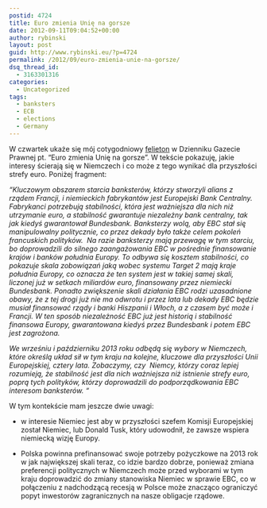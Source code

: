 ```yaml
---
postid: 4724
title: Euro zmienia Unię na gorsze
date: 2012-09-11T09:04:52+00:00
author: rybinski
layout: post
guid: http://www.rybinski.eu/?p=4724
permalink: /2012/09/euro-zmienia-unie-na-gorsze/
dsq_thread_id:
  - 3163301316
categories:
  - Uncategorized
tags:
  - banksters
  - ECB
  - elections
  - Germany
---
```

W czwartek ukaże się mój cotygodniowy [felieton](http://forsal.pl/artykuly/646816,rybinski_jak_ebc_moze_zmienic_uklad_sil_w_europie.html) w Dzienniku Gazecie Prawnej pt. “Euro zmienia Unię na gorsze”. W tekście pokazuję, jakie interesy ścierają się w Niemczech i co może z tego wynikać dla przyszłości strefy euro. Poniżej fragment:
  
_“Kluczowym obszarem starcia banksterów, którzy stworzyli alians z rządem Francji, i niemieckich fabrykantów jest Europejski Bank Centralny. Fabrykanci potrzebują stabilności, która jest ważniejsza dla nich niż utrzymanie euro, a stabilność gwarantuje niezależny bank centralny, tak jak kiedyś gwarantował Bundesbank. Banksterzy wolą, aby EBC stał się manipulowalny politycznie, co przez dekady było także celem pokoleń francuskich polityków.  Na razie banksterzy mają przewagę w tym starciu, bo doprowadzili do silnego zaangażowania EBC w pośrednie finansowanie krajów i banków południa Europy. To odbywa się kosztem stabilności, co pokazuje skala zobowiązań jaką wobec systemu Target 2 mają kraje południa Europy, co oznacza że ten system jest w takiej samej skali, liczonej już w setkach miliardów euro, finansowany przez niemiecki Bundesbank. Ponadto zwiększenie skali działania EBC rodzi uzasadnione obawy, że z tej drogi już nie ma odwrotu i przez lata lub dekady EBC będzie musiał finansować rządy i banki Hiszpanii i Włoch, a z czasem być może i Francji. W ten sposób niezależność EBC już jest historią i stabilność finansowa Europy, gwarantowana kiedyś przez Bundesbank i potem EBC jest zagrożona._

_We wrześniu i październiku 2013 roku odbędą się wybory w Niemczech, które określą układ sił w tym kraju na kolejne, kluczowe dla przyszłości Unii Europejskiej, cztery lata. Zobaczymy, czy  Niemcy, którzy coraz lepiej rozumieją, że stabilność jest dla nich ważniejsza niż istnienie strefy euro, poprą tych polityków, którzy doprowadzili do podporządkowania EBC interesom banksterów. “_

W tym kontekście mam jeszcze dwie uwagi:

- w interesie Niemiec jest aby w przyszłości szefem Komisji Europejskiej został Niemiec, lub Donald Tusk, który udowodnił, że zawsze wspiera niemiecką wizję Europy.

- Polska powinna prefinansować swoje potrzeby pożyczkowe na 2013 rok w jak największej skali teraz, co idzie bardzo dobrze, ponieważ zmiana preferencji politycznych w Niemczech może przed wyborami w tym kraju doprowadzić do zmiany stanowiska Niemiec w sprawie EBC, co w połączeniu z nadchodzącą recesją w Polsce może znacząco ograniczyć popyt inwestorów zagranicznych na nasze obligacje rządowe.
